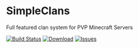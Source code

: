 SimpleClans
==========

Full featured clan system for PVP Minecraft Servers

[![Build Status](https://travis-ci.org/marcelo-mason/SimpleClans.svg)](https://travis-ci.org/marcelo-mason/SimpleClans)
[![Download](https://img.shields.io/badge/snapshot-download-blue.svg)](http://repo.sacredlabyrinth.net:8080/job/SimpleClans/)
[![Issues](https://img.shields.io/github/issues/marcelo-mason/SimpleClans.svg)](https://github.com/marcelo-mason/SimpleClans/issues)